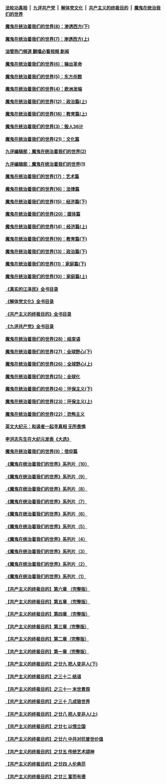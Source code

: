 ####  [法轮功真相](../../../../basic/blob/master/README.md?t=10232331) &nbsp;|&nbsp; [九评共产党](../../../../9ping.md/blob/master/README.md?t=10232331) &nbsp;|&nbsp; [解体党文化](../../../../jtdwh.md/blob/master/README.md?t=10232331)  &nbsp;|&nbsp; [共产主义的终极目的](../../../../gczydzjmd.md/blob/master/README.md?t=10232331) &nbsp;|&nbsp; [魔鬼在统治我们的世界](../../../../mgztzwmdsj.md/blob/master/README.md?t=10232331) 

#### [魔鬼在统治着我们的世界(8)：渗透西方(下)](../pages/nsc422/n10429603.md?t=10232331) 

#### [魔鬼在统治着我们的世界(7)：渗透西方(上)](../pages/nsc422/n10426013.md?t=10232331) 

#### [油管热门频道 翻墙必看视频 新闻](http://209.250.226.216:81/youtube.html?10232331)

#### [魔鬼在统治着我们的世界(6)：输出革命](../pages/nsc422/n10421536.md?t=10232331) 

#### [魔鬼在统治着我们的世界(5)：东方杀戮](../pages/nsc422/n10417707.md?t=10232331) 

#### [魔鬼在统治着我们的世界(4)：欧洲发端](../pages/nsc422/n10414890.md?t=10232331) 

#### [魔鬼在统治着我们的世界(12)：政治篇(上)](../pages/nsc422/n10444576.md?t=10232331) 

#### [魔鬼在统治着我们的世界(18)：教育篇(上)](../pages/nsc422/n10526970.md?t=10232331) 

#### [魔鬼在统治着我们的世界(3)：毁人36计](../pages/nsc422/n10411583.md?t=10232331) 

#### [魔鬼在统治着我们的世界(21)：文化篇](../pages/nsc422/n10597706.md?t=10232331) 

#### [九评编辑部：魔鬼在统治着我们的世界(2)](../pages/nsc422/n10410036.md?t=10232331) 

#### [九评编辑部：魔鬼在统治着我们的世界(1)](../pages/nsc422/n10406825.md?t=10232331) 

#### [魔鬼在统治着我们的世界(17)：艺术篇](../pages/nsc422/n10499093.md?t=10232331) 

#### [魔鬼在统治着我们的世界(16)：法律篇](../pages/nsc422/n10485969.md?t=10232331) 

#### [魔鬼在统治着我们的世界(15)：经济篇(下)](../pages/nsc422/n10469975.md?t=10232331) 

#### [魔鬼在统治着我们的世界(20)：媒体篇](../pages/nsc422/n10586579.md?t=10232331) 

#### [魔鬼在统治着我们的世界(14)：经济篇(上)](../pages/nsc422/n10457370.md?t=10232331) 

#### [魔鬼在统治着我们的世界(19)：教育篇(下)](../pages/nsc422/n10564808.md?t=10232331) 

#### [魔鬼在统治着我们的世界(13)：政治篇(下)](../pages/nsc422/n10448270.md?t=10232331) 

#### [魔鬼在统治着我们的世界(11)：家庭篇(下)](../pages/nsc422/n10440961.md?t=10232331) 

#### [魔鬼在统治着我们的世界(10)：家庭篇(上)](../pages/nsc422/n10435448.md?t=10232331) 

#### [《真实的江泽民》全书目录](../pages/nsc422/n13721399.md?t=10232331) 

#### [《解体党文化》全书目录](../pages/nsc422/n13721157.md?t=10232331) 

#### [《共产主义的终极目的》全书目录](../pages/nsc422/n13721048.md?t=10232331) 

#### [《九评共产党》全书目录](../pages/nsc422/n13708085.md?t=10232331) 

#### [魔鬼在统治着我们的世界(28)：结束语](../pages/nsc422/n10936246.md?t=10232331) 

#### [魔鬼在统治着我们的世界(27)：全球野心(下)](../pages/nsc422/n10928319.md?t=10232331) 

#### [魔鬼在统治着我们的世界(26)：全球野心(上)](../pages/nsc422/n10900318.md?t=10232331) 

#### [魔鬼在统治着我们的世界(25)：全球化](../pages/nsc422/n10788205.md?t=10232331) 

#### [魔鬼在统治着我们的世界(24)：环保主义(下)](../pages/nsc422/n10695307.md?t=10232331) 

#### [魔鬼在统治着我们的世界(23)：环保主义(上)](../pages/nsc422/n10688613.md?t=10232331) 

#### [魔鬼在统治着我们的世界(22)：恐怖主义](../pages/nsc422/n10614727.md?t=10232331) 

#### [英文大纪元：和读者一起寻真相 无所畏惧](../pages/nsc422/n12542027.md?t=10232331) 

#### [李洪志先生在大纪元发表《大选》](../pages/nsc422/n12534746.md?t=10232331) 

#### [魔鬼在统治着我们的世界(9)：信仰篇](../pages/nsc422/n10432159.md?t=10232331) 

#### [《魔鬼在统治着我们的世界》系列片（10）](../pages/nsc422/n12292670.md?t=10232331) 

#### [《魔鬼在统治着我们的世界》系列片（9）](../pages/nsc422/n12290859.md?t=10232331) 

#### [《魔鬼在统治着我们的世界》系列片（8）](../pages/nsc422/n12287445.md?t=10232331) 

#### [《魔鬼在统治着我们的世界》系列片（7）](../pages/nsc422/n12283425.md?t=10232331) 

#### [《魔鬼在统治着我们的世界》系列片（6）](../pages/nsc422/n12282314.md?t=10232331) 

#### [《魔鬼在统治着我们的世界》系列片（5）](../pages/nsc422/n12281419.md?t=10232331) 

#### [《魔鬼在统治着我们的世界》系列片（4）](../pages/nsc422/n12274024.md?t=10232331) 

#### [《魔鬼在统治着我们的世界》系列片（3）](../pages/nsc422/n12271322.md?t=10232331) 

#### [《魔鬼在统治着我们的世界》系列片（2）](../pages/nsc422/n12269049.md?t=10232331) 

#### [《魔鬼在统治着我们的世界》系列片（1）](../pages/nsc422/n12267575.md?t=10232331) 

#### [【共产主义的终极目的】第六章 （完整版）](../pages/nsc422/n11428913.md?t=10232331) 

#### [【共产主义的终极目的】第五章 （完整版）](../pages/nsc422/n11428912.md?t=10232331) 

#### [【共产主义的终极目的】第四章 （完整版）](../pages/nsc422/n11428907.md?t=10232331) 

#### [【共产主义的终极目的】第三章（完整版）](../pages/nsc422/n11428848.md?t=10232331) 

#### [【共产主义的终极目的】第二章（完整版）](../pages/nsc422/n11428831.md?t=10232331) 

#### [【共产主义的终极目的】第一章（完整版）](../pages/nsc422/n11417651.md?t=10232331) 

#### [【共产主义的终极目的】之廿九 把人变非人(下)](../pages/nsc422/n11344140.md?t=10232331) 

#### [【共产主义的终极目的】之三十二 结语](../pages/nsc422/n11360535.md?t=10232331) 

#### [【共产主义的终极目的】之三十一 末世景观](../pages/nsc422/n11351129.md?t=10232331) 

#### [【共产主义的终极目的】之三十 几成狼世界](../pages/nsc422/n11348280.md?t=10232331) 

#### [【共产主义的终极目的】之廿八 把人变非人(上)](../pages/nsc422/n11340492.md?t=10232331) 

#### [【共产主义的终极目的】之廿七 以恨立国](../pages/nsc422/n11336944.md?t=10232331) 

#### [【共产主义的终极目的】之廿六 中共对抗普世价值](../pages/nsc422/n11324785.md?t=10232331) 

#### [【共产主义的终极目的】之廿五 传统艺术颂神](../pages/nsc422/n11296396.md?t=10232331) 

#### [【共产主义的终极目的】之廿四 人伦典范](../pages/nsc422/n11296397.md?t=10232331) 

#### [【共产主义的终极目的】之廿三 富而有德](../pages/nsc422/n11283598.md?t=10232331) 

<img src='http://gfw-breaker.win/goodnews/indexes/nsc422.md' width='0px' height='0px'/>
